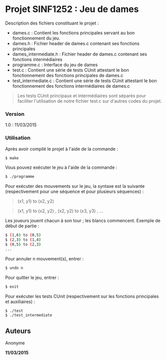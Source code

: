 # Projet SINF1252 : Jeu de dames

Description des fichiers constituant le projet :

  - dames.c : Contient les fonctions principales servant au bon fonctionnement du jeu.
  - dames.h : Fichier header de dames.c contenant ses fonctions principales
  - dames_intermediate.h : Fichier header de dames.c contenant ses fonctions intermédiaires
  - programme.c : Interface du jeu de dames
  - test.c : Contient une série de tests CUnit attestant le bon fonctionnement des fonctions principales de dames.c
  - test_intermediate.c : Contient une série de tests CUnit attestant le bon fonctionnement des fonctions intermédiaires de dames.c

> Les tests CUnit principaux et intermédiaires sont séparés pour faciliter l'utilisation de notre fichier test.c sur d'autres codes du projet.

### Version
1.0 : 11/03/2015

### Utilisation

Après avoir compilé le projet à l'aide de la commande :

```sh
$ make
```
Vous pouvez exécuter le jeu à l'aide de la commande :

```sh
$ ./programme
```
Pour exécuter des mouvements sur le jeu, la syntaxe est la suivante (respectivement pour une séquence et pour plusieurs séquences) :
> (x1, y1) to (x2, y2)

> (x1, y1) to (x2, y2) , (x2, y2) to (x3, y3) , ...

Les joueurs jouent chacun à son tour ; les blancs commencent. Exemple de début de partie :
```sh
$ (1,6) to (0,5)
$ (2,3) to (1,4)
$ (0,5) to (2,3)
...
```
Pour annuler n mouvement(s), entrer :
```sh
$ undo n
```
Pour quitter le jeu, entrer :
```sh
$ exit
```
Pour exécuter les tests CUnit (respectivement sur les fonctions principales et auxiliaires) :
```sh
$ ./test
$ ./test_intermediate
```
Auteurs
----

Anonyme

**11/03/2015**

